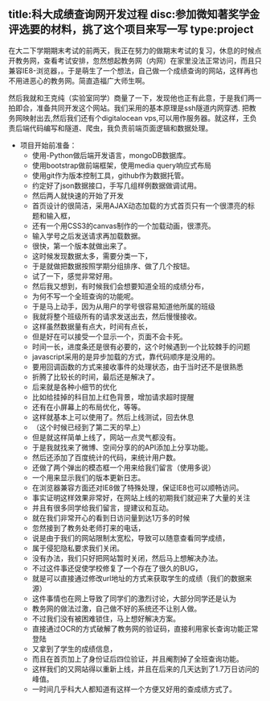 title:科大成绩查询网开发过程
disc:参加微知著奖学金评选要的材料，挑了这个项目来写一写
type:project
------------------

在大二下学期期末考试的前两天，我正在努力的做期末考试的复习，休息的时候点开教务网，查看考试安排，忽然想起教务网（内网）在家里没法正常访问，而且只兼容IE8-浏览器，。于是萌生了一个想法，自己做一个成绩查询的网站，这样再也不用进恶心的教务网。简直造福广大师生啊。

然后我就和王克纯（实验室同学）商量了一下，发现他也正有此意，于是我们两一拍即合，准备共同开发这个网站。我们采用的基本原理是ssh隧道内网穿透. 把教务网映射出去,然后我们还有个digitalocean vps,可以用作服务器。就这样，王负责后端代码编写和隧道、爬虫，我负责前端页面逻辑和数据处理。

- 项目开始前准备：
  - 使用-Python做后端开发语言，mongoDB数据库。
  -  使用bootstrap做前端框架，使用media query响应式布局
  -  使用git作为版本控制工具，github作为数据托管。
  -  约定好了json数据接口，手写几组样例数据做调试用。
  -  然后两人就快速的开始了开发
  -  首页设计的很简洁，采用AJAX动态加载的方式首页只有一个很漂亮的标题和输入框，
  -  还有一个用CSS3的canvas制作的一个加载动画，很漂亮。
  -  输入学号之后发送请求再加载数据。
  -  很快，第一个版本就做出来了。
  -  这时候发现数据太多，需要分类一下，
  -  于是就做把数据按照学期分组排序、做了几个按钮。
  -  试了一下，感觉非常好用。
  -  然后我又想到，有时候我们会想要知道全班的成绩分布，
  -  为何不写一个全班查询的功能呢。
  -  于是马上动手，因为从用户的学号很容易知道他所属的班级
  -  我就将整个班级所有的请求发送出去，然后慢慢接收。
  -  这样虽然数据量有点大，时间有点长，
  -  但是好在可以接受一个显示一个，页面不会卡死。
  -  时间一长，进度条还是很有必要的，这个时候遇到一个比较棘手的问题
  -  javascript采用的是异步加载的方式，靠代码顺序是没用的。
  -  要用回调函数的方式来接收事件的处理状态，由于当时还不是很熟悉
  -  折腾了比较长的时间，最后还是解决了。
  -  后来就是各种小细节的优化
  -  比如给挂掉的科目加上红色背景，增加请求超时提醒
  -  还有在小屏幕上的布局优化，等等。
  -  这样就基本上可以使用了。然后上线测试，回去休息
  -  （这个时候已经到了第二天的早上）
  -  但是就这样简单上线了，网站一点灵气都没有。
  -  于是我就找来了微博、空间分享的的API添加上分享功能。
  -  然后还添加了百度统计的代码，来统计用户数。
  -  还做了两个弹出的模态框一个用来给我们留言（使用多说）
  -  一个用来显示我们的版本更新日志。
  -  在浏览器兼容方面还对IE8做了特殊处理，保证IE8也可以顺畅访问。
  -  事实证明这样效果非常好，在网站上线的初期我们就迎来了大量的关注
  -  并且有很多同学给我们留言，提建议和互动。
  -  就在我们非常开心的看到日访问量到达1万多的时候
  -  忽然接到了教务处老师打来的电话，
  -  说是由于我们的网站限制太宽松，导致可以随意查看同学成绩，
  -  属于侵犯隐私要求我们关闭。
  -  没有办法，我们只好把网站暂时关闭，然后马上想解决办法。
  -  不过这件事还促使学校修复了一个存在了很久的BUG，
  -  就是可以直接通过修改url地址的方式来获取学生的成绩（我们的数据来源）
  -  这件事情也在网上导致了同学们的激烈讨论，大部分同学还是认为
  -  教务网的做法过激，自己做不好的系统还不让别人做。
  -  不过我们没有被困难锁住，马上想好解决方案。
  -  直接通过OCR的方式破解了教务网的验证码，直接利用家长查询功能正常登陆
  -  又拿到了学生的成绩信息，
  -  而且在首页加上了身份证后四位验证，并且阉割掉了全班查询功能。
  -  这样我们的又网站得以重新上线，并且在后来的几天达到了1.7万日访问的峰值。
  -  一时间几乎科大人都知道有这样一个方便又好用的查成绩方式了。
